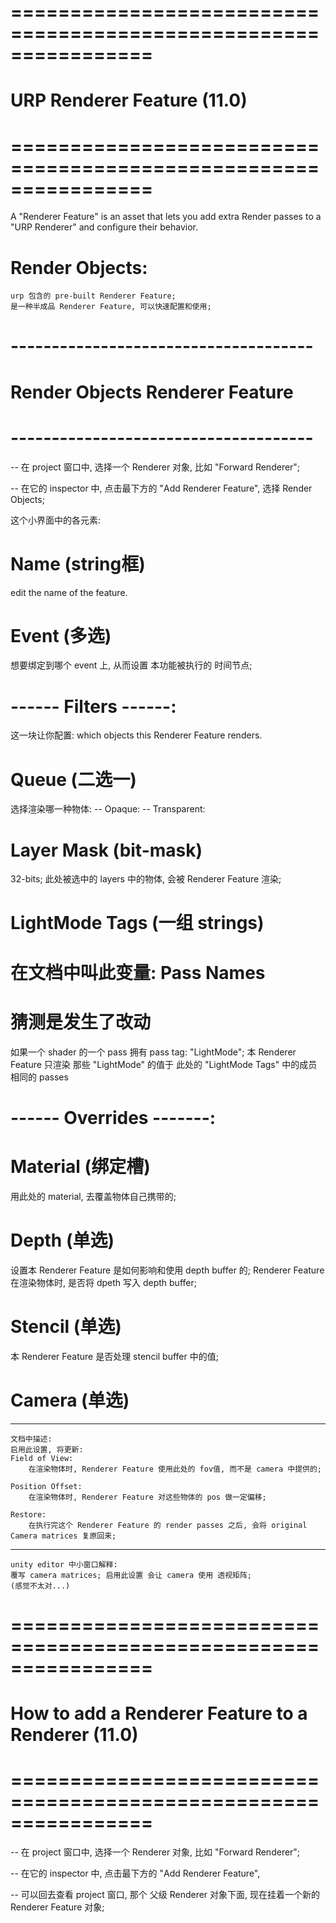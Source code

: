 # ================================================================ #
#        URP Renderer Feature   (11.0)
# ================================================================ #

A "Renderer Feature" is an asset that lets you add extra Render passes to a "URP Renderer" and configure their behavior.


# Render Objects:
    urp 包含的 pre-built Renderer Feature;
    是一种半成品 Renderer Feature, 可以快速配置和使用;



# ------------------------------------- #
#      Render Objects Renderer Feature
# ------------------------------------- #
-- 在 project 窗口中, 选择一个 Renderer 对象, 比如 "Forward Renderer";

-- 在它的 inspector 中, 点击最下方的 "Add Renderer Feature", 选择 Render Objects;

这个小界面中的各元素:

# Name (string框)
edit the name of the feature.

# Event (多选)
想要绑定到哪个 event 上, 从而设置 本功能被执行的 时间节点;

# ------ Filters ------:
这一块让你配置: which objects this Renderer Feature renders.

# Queue (二选一)
选择渲染哪一种物体:
-- Opaque:
-- Transparent:

# Layer Mask (bit-mask)
32-bits;
此处被选中的 layers 中的物体, 会被 Renderer Feature 渲染;


# LightMode Tags (一组 strings)
# 在文档中叫此变量: Pass Names
# 猜测是发生了改动
如果一个 shader 的一个 pass 拥有 pass tag: "LightMode";
本 Renderer Feature 只渲染 那些 "LightMode" 的值于 此处的 "LightMode Tags" 中的成员 相同的 passes


# ------ Overrides -------:

# Material (绑定槽)
用此处的 material, 去覆盖物体自己携带的;

# Depth (单选)
设置本 Renderer Feature 是如何影响和使用 depth buffer 的;
Renderer Feature 在渲染物体时, 是否将 dpeth 写入 depth buffer;

# Stencil (单选)
本 Renderer Feature 是否处理 stencil buffer 中的值;

# Camera (单选)

---
    文档中描述:
    启用此设置, 将更新:
    Field of View: 
        在渲染物体时, Renderer Feature 使用此处的 fov值, 而不是 camera 中提供的;

    Position Offset: 
        在渲染物体时, Renderer Feature 对这些物体的 pos 做一定偏移;

    Restore: 
        在执行完这个 Renderer Feature 的 render passes 之后, 会将 original Camera matrices 复原回来;

---
    unity editor 中小窗口解释:
    覆写 camera matrices; 启用此设置 会让 camera 使用 透视矩阵;
    (感觉不太对...)


# ================================================================ #
#       How to add a Renderer Feature to a Renderer   (11.0)
# ================================================================ #

-- 在 project 窗口中, 选择一个 Renderer 对象, 比如 "Forward Renderer";

-- 在它的 inspector 中, 点击最下方的 "Add Renderer Feature", 

-- 可以回去查看 project 窗口, 那个 父级 Renderer 对象下面, 现在挂着一个新的 Renderer Feature 对象;










